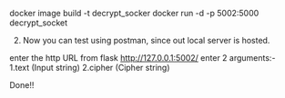 docker image build -t decrypt_socker <path to the conaining folder>
docker run -d -p 5002:5000 decrypt_socket

2. Now you can test using postman, since out local server is hosted.

enter the http URL from flask http://127.0.0.1:5002/
enter 2 arguments:-
1.text (Input string)
2.cipher (Cipher string)

Done!!